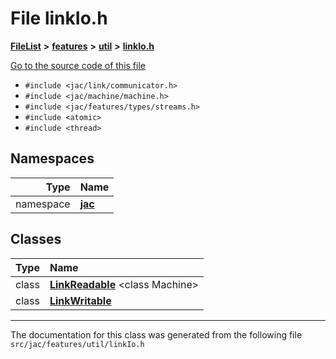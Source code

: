 

# File linkIo.h



[**FileList**](files.md) **>** [**features**](dir_6f95e06b732314161804ab1ef73c9681.md) **>** [**util**](dir_8745a1fa89e3088deda48338e7669502.md) **>** [**linkIo.h**](linkIo_8h.md)

[Go to the source code of this file](linkIo_8h_source.md)



* `#include <jac/link/communicator.h>`
* `#include <jac/machine/machine.h>`
* `#include <jac/features/types/streams.h>`
* `#include <atomic>`
* `#include <thread>`













## Namespaces

| Type | Name |
| ---: | :--- |
| namespace | [**jac**](namespacejac.md) <br> |


## Classes

| Type | Name |
| ---: | :--- |
| class | [**LinkReadable**](classjac_1_1LinkReadable.md) &lt;class Machine&gt;<br> |
| class | [**LinkWritable**](classjac_1_1LinkWritable.md) <br> |



















































------------------------------
The documentation for this class was generated from the following file `src/jac/features/util/linkIo.h`

